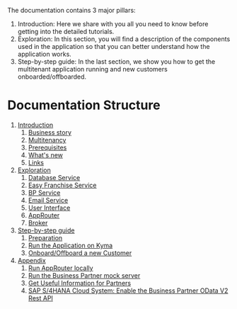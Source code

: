 The documentation contains 3 major pillars:

  1. Introduction: Here we share with you all you need to know before getting into the detailed tutorials.
  2. Exploration: In this section, you will find a description of the components used in the application so that you can better understand how the application works.
  3. Step-by-step guide: In the last section, we show you how to get the multitenant application running and new customers onboarded/offboarded.
  
# Documentation Structure

1. [Introduction](introduction/README.md)
    1. [Business story](introduction/business-story/README.md)
    1. [Multitenancy](introduction/multitenancy/README.md)
    1. [Prerequisites](introduction/prerequisites/README.md)
    1. [What's new](introduction/whats-new/README.md)
    1. [Links](introduction/links/README.md)
2. [Exploration](exploration/README.md)
    1. [Database Service](exploration/db-service/README.md)
    1. [Easy Franchise Service](exploration/ef-service/README.md)
    1. [BP Service](exploration/bp-service/README.md)
    1. [Email Service](exploration/email-service/README.md)
    1. [User Interface](exploration/ui/README.md)
    1. [AppRouter](exploration/approuter/README.md)
    1. [Broker](exploration/broker/README.md)
3. [Step-by-step guide](step-by-step-guide/README.md)
    1. [Preparation](step-by-step-guide/preparation/README.md)
    1. [Run the Application on Kyma](step-by-step-guide/run-app-in-kyma/README.md)
    1. [Onboard/Offboard a new Customer](step-by-step-guide/onboarding-offboarding/README.md)
4. [Appendix](appendix/README.md)
    1. [Run AppRouter locally](appendix/approuter-local/README.md)
    1. [Run the Business Partner mock server](appendix/business-partner-mock/README.md)
    1. [Get Useful Information for Partners](appendix/useful-info-for-partners/README.md)
    1. [SAP S/4HANA Cloud System: Enable the Business Partner OData V2 Rest API](appendix/enable-odata-of-s4hana/README.md)
